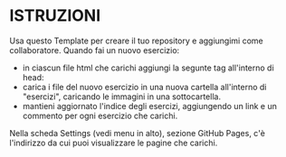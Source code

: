 # ISTRUZIONI

Usa questo Template per creare il tuo repository e aggiungimi come collaboratore.
Quando fai un nuovo esercizio:
- in ciascun file html che carichi aggiungi la segunte tag all'interno di head:
  <meta http-equiv="cache-control" content="no-cache"> 
- carica i file del nuovo esercizio in una nuova cartella all'interno di "esercizi", caricando le immagini in una sottocartella.
- mantieni aggiornato l'indice degli esercizi, aggiungendo un link e un commento per ogni esercizio che carichi.

Nella scheda Settings (vedi menu in alto), sezione GitHub Pages, c'è l'indirizzo da cui puoi visualizzare le pagine che carichi.
